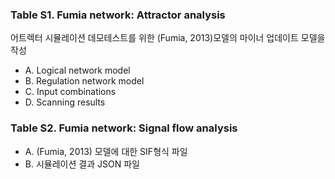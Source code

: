 ### Table S1. Fumia network: Attractor analysis
어트렉터 시뮬레이션 데모테스트를 위한 (Fumia, 2013)모델의 마이너 업데이트 모델을 작성
* A. Logical network model
* B. Regulation network model
* C. Input combinations 
* D. Scanning results

### Table S2. Fumia network: Signal flow analysis
* A. (Fumia, 2013) 모델에 대한 SIF형식 파일
* B. 시뮬레이션 결과 JSON 파일
